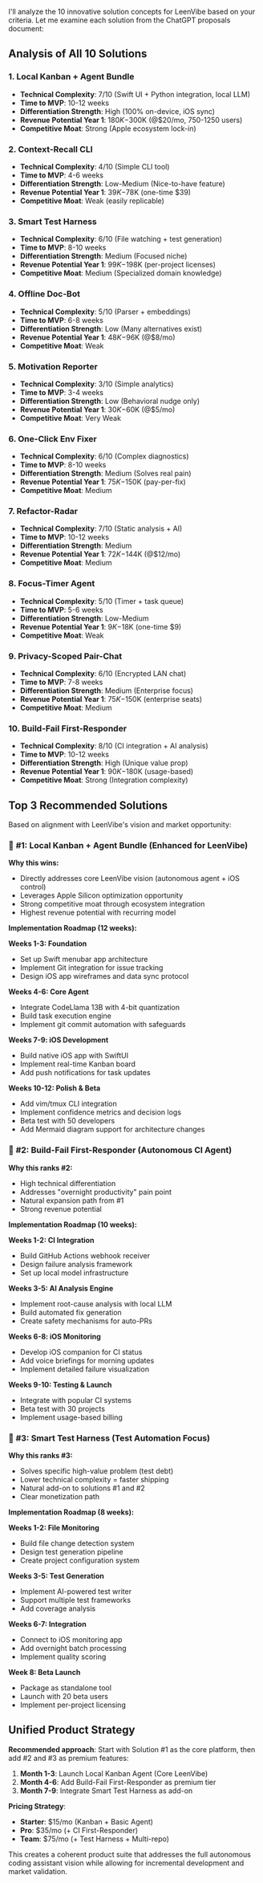 I'll analyze the 10 innovative solution concepts for LeenVibe based on your criteria. Let me examine each solution from the ChatGPT proposals document:

## Analysis of All 10 Solutions

### 1. **Local Kanban + Agent Bundle**
- **Technical Complexity**: 7/10 (Swift UI + Python integration, local LLM)
- **Time to MVP**: 10-12 weeks
- **Differentiation Strength**: High (100% on-device, iOS sync)
- **Revenue Potential Year 1**: $180K-$300K (@$20/mo, 750-1250 users)
- **Competitive Moat**: Strong (Apple ecosystem lock-in)

### 2. **Context-Recall CLI**
- **Technical Complexity**: 4/10 (Simple CLI tool)
- **Time to MVP**: 4-6 weeks
- **Differentiation Strength**: Low-Medium (Nice-to-have feature)
- **Revenue Potential Year 1**: $39K-$78K (one-time $39)
- **Competitive Moat**: Weak (easily replicable)

### 3. **Smart Test Harness**
- **Technical Complexity**: 6/10 (File watching + test generation)
- **Time to MVP**: 8-10 weeks
- **Differentiation Strength**: Medium (Focused niche)
- **Revenue Potential Year 1**: $99K-$198K (per-project licenses)
- **Competitive Moat**: Medium (Specialized domain knowledge)

### 4. **Offline Doc-Bot**
- **Technical Complexity**: 5/10 (Parser + embeddings)
- **Time to MVP**: 6-8 weeks
- **Differentiation Strength**: Low (Many alternatives exist)
- **Revenue Potential Year 1**: $48K-$96K (@$8/mo)
- **Competitive Moat**: Weak

### 5. **Motivation Reporter**
- **Technical Complexity**: 3/10 (Simple analytics)
- **Time to MVP**: 3-4 weeks
- **Differentiation Strength**: Low (Behavioral nudge only)
- **Revenue Potential Year 1**: $30K-$60K (@$5/mo)
- **Competitive Moat**: Very Weak

### 6. **One-Click Env Fixer**
- **Technical Complexity**: 6/10 (Complex diagnostics)
- **Time to MVP**: 8-10 weeks
- **Differentiation Strength**: Medium (Solves real pain)
- **Revenue Potential Year 1**: $75K-$150K (pay-per-fix)
- **Competitive Moat**: Medium

### 7. **Refactor-Radar**
- **Technical Complexity**: 7/10 (Static analysis + AI)
- **Time to MVP**: 10-12 weeks
- **Differentiation Strength**: Medium
- **Revenue Potential Year 1**: $72K-$144K (@$12/mo)
- **Competitive Moat**: Medium

### 8. **Focus-Timer Agent**
- **Technical Complexity**: 5/10 (Timer + task queue)
- **Time to MVP**: 5-6 weeks
- **Differentiation Strength**: Low-Medium
- **Revenue Potential Year 1**: $9K-$18K (one-time $9)
- **Competitive Moat**: Weak

### 9. **Privacy-Scoped Pair-Chat**
- **Technical Complexity**: 6/10 (Encrypted LAN chat)
- **Time to MVP**: 7-8 weeks
- **Differentiation Strength**: Medium (Enterprise focus)
- **Revenue Potential Year 1**: $75K-$150K (enterprise seats)
- **Competitive Moat**: Medium

### 10. **Build-Fail First-Responder**
- **Technical Complexity**: 8/10 (CI integration + AI analysis)
- **Time to MVP**: 10-12 weeks
- **Differentiation Strength**: High (Unique value prop)
- **Revenue Potential Year 1**: $90K-$180K (usage-based)
- **Competitive Moat**: Strong (Integration complexity)

## Top 3 Recommended Solutions

Based on alignment with LeenVibe's vision and market opportunity:

### 🥇 **#1: Local Kanban + Agent Bundle** (Enhanced for LeenVibe)

**Why this wins:**
- Directly addresses core LeenVibe vision (autonomous agent + iOS control)
- Leverages Apple Silicon optimization opportunity
- Strong competitive moat through ecosystem integration
- Highest revenue potential with recurring model

**Implementation Roadmap (12 weeks):**

**Weeks 1-3: Foundation**
- Set up Swift menubar app architecture
- Implement Git integration for issue tracking
- Design iOS app wireframes and data sync protocol

**Weeks 4-6: Core Agent**
- Integrate CodeLlama 13B with 4-bit quantization
- Build task execution engine
- Implement git commit automation with safeguards

**Weeks 7-9: iOS Development**
- Build native iOS app with SwiftUI
- Implement real-time Kanban board
- Add push notifications for task updates

**Weeks 10-12: Polish & Beta**
- Add vim/tmux CLI integration
- Implement confidence metrics and decision logs
- Beta test with 50 developers
- Add Mermaid diagram support for architecture changes

### 🥈 **#2: Build-Fail First-Responder** (Autonomous CI Agent)

**Why this ranks #2:**
- High technical differentiation
- Addresses "overnight productivity" pain point
- Natural expansion path from #1
- Strong revenue potential

**Implementation Roadmap (10 weeks):**

**Weeks 1-2: CI Integration**
- Build GitHub Actions webhook receiver
- Design failure analysis framework
- Set up local model infrastructure

**Weeks 3-5: AI Analysis Engine**
- Implement root-cause analysis with local LLM
- Build automated fix generation
- Create safety mechanisms for auto-PRs

**Weeks 6-8: iOS Monitoring**
- Develop iOS companion for CI status
- Add voice briefings for morning updates
- Implement detailed failure visualization

**Weeks 9-10: Testing & Launch**
- Integrate with popular CI systems
- Beta test with 30 projects
- Implement usage-based billing

### 🥉 **#3: Smart Test Harness** (Test Automation Focus)

**Why this ranks #3:**
- Solves specific high-value problem (test debt)
- Lower technical complexity = faster shipping
- Natural add-on to solutions #1 and #2
- Clear monetization path

**Implementation Roadmap (8 weeks):**

**Weeks 1-2: File Monitoring**
- Build file change detection system
- Design test generation pipeline
- Create project configuration system

**Weeks 3-5: Test Generation**
- Implement AI-powered test writer
- Support multiple test frameworks
- Add coverage analysis

**Weeks 6-7: Integration**
- Connect to iOS monitoring app
- Add overnight batch processing
- Implement quality scoring

**Week 8: Beta Launch**
- Package as standalone tool
- Launch with 20 beta users
- Implement per-project licensing

## Unified Product Strategy

**Recommended approach**: Start with Solution #1 as the core platform, then add #2 and #3 as premium features:

1. **Month 1-3**: Launch Local Kanban Agent (Core LeenVibe)
2. **Month 4-6**: Add Build-Fail First-Responder as premium tier
3. **Month 7-9**: Integrate Smart Test Harness as add-on

**Pricing Strategy**:
- **Starter**: $15/mo (Kanban + Basic Agent)
- **Pro**: $35/mo (+ CI First-Responder)
- **Team**: $75/mo (+ Test Harness + Multi-repo)

This creates a coherent product suite that addresses the full autonomous coding assistant vision while allowing for incremental development and market validation.
